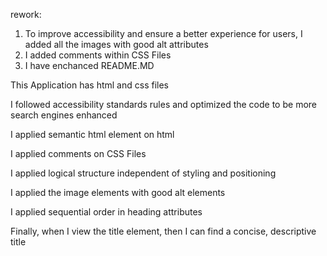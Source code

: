 rework:
1. To improve accessibility and ensure a better experience for users, I added all the images with good alt attributes
2. I added comments within CSS Files
3. I have enchanced README.MD


This Application has html and css files

I followed accessibility standards rules and optimized the code to be more search engines enhanced

I applied semantic html element on html

I applied comments on CSS Files

I applied logical structure independent of styling and positioning

I applied the image elements with good alt elements

I applied sequential order in heading attributes

Finally, when I view the title element, then I can find a concise, descriptive title




